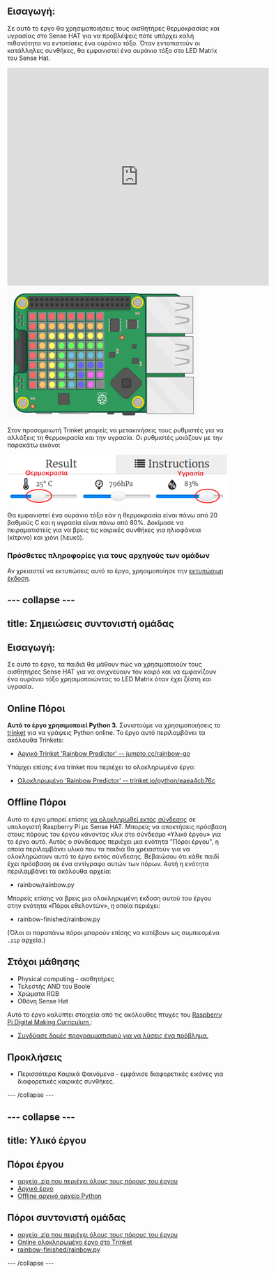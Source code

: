 ## Εισαγωγή:

Σε αυτό το έργο θα χρησιμοποιήσεις τους αισθητήρες θερμοκρασίας και υγρασίας στο Sense HAT για να προβλέψεις πότε υπάρχει καλή πιθανότητα να εντοπίσεις ένα ουράνιο τόξο. Όταν εντοπιστούν οι κατάλληλες συνθήκες, θα εμφανιστεί ένα ουράνιο τόξο στο LED Matrix του Sense Hat.

<div class="trinket">
  <iframe src="https://trinket.io/embed/python/eaea4cb76c?outputOnly=true&start=result" width="600" height="500" frameborder="0" marginwidth="0" marginheight="0" allowfullscreen mark="crwd-mark">
</iframe> <img src="images/rainbow-final.png" />
</div>

Στον προσομοιωτή Trinket μπορείς να μετακινήσεις τους ρυθμιστές για να αλλάξεις τη θερμοκρασία και την υγρασία. Οι ρυθμιστές μοιάζουν με την παρακάτω εικόνα:

![στιγμιότυπο οθόνης](images/rainbow-sliders.png)

Θα εμφανιστεί ένα ουράνιο τόξο εάν η θερμοκρασία είναι πάνω από 20 βαθμούς C και η υγρασία είναι πάνω από 80%. Δοκίμασε να πειραματιστείς για να βρεις τις καιρικές συνθήκες για ηλιοφάνεια (κίτρινο) και χιόνι (λευκό).

### Πρόσθετες πληροφορίες για τους αρχηγούς των ομάδων

Αν χρειαστεί να εκτυπώσεις αυτό το έργο, χρησιμοποίησε την [εκτυπώσιμη έκδοση](https://projects.raspberrypi.org/en/projects/rainbow-predictor/print).

## \--- collapse \---

## title: Σημειώσεις συντονιστή ομάδας

## Εισαγωγή:

Σε αυτό το έργο, τα παιδιά θα μάθουν πώς να χρησιμοποιούν τους αισθητήρες Sense HAT για να ανιχνεύουν τον καιρό και να εμφανίζουν ένα ουράνιο τόξο χρησιμοποιώντας το LED Matrix όταν έχει ζέστη και υγρασία.

## Online Πόροι

**Αυτό το έργο χρησιμοποιεί Python 3.** Συνιστούμε να χρησιμοποιήσεις το [trinket](https://trinket.io/) για να γράψεις Python online. Το έργο αυτό περιλαμβάνει τα ακόλουθα Trinkets:

* [Αρχικό Trinket 'Rainbow Predictor' -- jumpto.cc/rainbow-go](http://jumpto.cc/rainbow-go)

Υπάρχει επίσης ένα trinket που περιέχει το ολοκληρωμένο έργο:

* [Ολοκληρωμένο ‘Rainbow Predictor’ -- trinket.io/python/eaea4cb76c](https://trinket.io/python/eaea4cb76c)

## Offline Πόροι

Αυτό το έργο μπορεί επίσης [να ολοκληρωθεί εκτός σύνδεσης](https://www.codeclubprojects.org/en-GB/resources/physical-sense-hat/) σε υπολογιστή Raspberry Pi με Sense HAT. Μπορείς να αποκτήσεις πρόσβαση στους πόρους του έργου κάνοντας κλικ στο σύνδεσμο «Υλικό έργου» για το έργο αυτό. Αυτός ο σύνδεσμος περιέχει μια ενότητα "Πόροι έργου", η οποία περιλαμβάνει υλικό που τα παιδιά θα χρειαστούν για να ολοκληρώσουν αυτό το έργο εκτός σύνδεσης. Βεβαιώσου ότι κάθε παιδί έχει πρόσβαση σε ένα αντίγραφο αυτών των πόρων. Αυτή η ενότητα περιλαμβάνει τα ακόλουθα αρχεία:

* rainbow/rainbow.py

Μπορείς επίσης να βρεις μια ολοκληρωμένη έκδοση αυτού του έργου στην ενότητα «Πόροι εθελοντών», η οποία περιέχει:

* rainbow-finished/rainbow.py

(Όλοι οι παραπάνω πόροι μπορούν επίσης να κατέβουν ως συμπιεσμένα `.zip` αρχεία.)

## Στόχοι μάθησης

* Physical computing - αισθητήρες
* Τελεστής AND του Boole˙ 
* Χρώματα RGB
* Οθόνη Sense Hat

Αυτό το έργο καλύπτει στοιχεία από τις ακόλουθες πτυχές του [Raspberry Pi Digital Making Curriculum ](http://rpf.io/curriculum):

* [Συνδύασε δομές προγραμματισμού για να λύσεις ένα πρόβλημα.](https://www.raspberrypi.org/curriculum/programming/builder)

## Προκλήσεις

* Περισσότερα Καιρικά Φαινόμενα - εμφάνισε διαφορετικές εικόνες για διαφορετικές καιρικές συνθήκες. 

\--- /collapse \---

## \--- collapse \---

## title: Υλικό έργου

## Πόροι έργου

* [αρχείο .zip που περιέχει όλους τους πόρους του έργου](resources/rainbow-project-resources.zip)
* [Αρχικό έργο](http://jumpto.cc/rainbow-go)
* [Offline αρχικό αρχείο Python](resources/rainbow-rainbow.py)

## Πόροι συντονιστή ομάδας

* [αρχείο .zip που περιέχει όλους τους πόρους του έργου](resources/rainbow-volunteer-resources.zip)
* [Online ολοκληρωμένο έργο στο Τrinket](https://trinket.io/python/eaea4cb76c)
* [rainbow-finished/rainbow.py](resources/rainbow-final-rainbow.py)

\--- /collapse \---